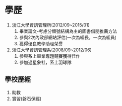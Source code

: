 # 學歷

1. 淡江大學資訊管理所(2012/09~2015/01)
   1. 畢業論文-考慮分類號結構為主的圖書借閱推薦方法
   2. 參與2次內政部網站評估(一次為組長，一次為組員)
   3. 獲得優良教學助理榮譽
2. 淡江大學資訊管理系(2008/09~2012/06)
   1. 參與系上畢業專題競賽獲得佳作
   2. 參加過星象社，系上羽球隊

## 學校歷經

1.  助教 
2.  實習(磐石保經)